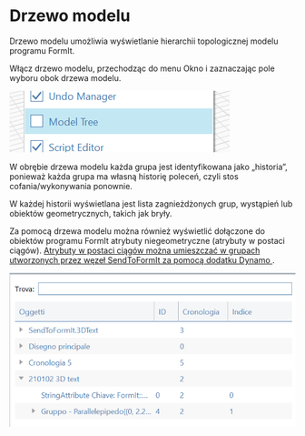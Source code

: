 # Drzewo modelu

Drzewo modelu umożliwia wyświetlanie hierarchii topologicznej modelu programu FormIt.

Włącz drzewo modelu, przechodząc do menu Okno i zaznaczając pole wyboru obok drzewa modelu.

![](../.gitbook/assets/model-tree-menu.png)

W obrębie drzewa modelu każda grupa jest identyfikowana jako „historia”, ponieważ każda grupa ma własną historię poleceń, czyli stos cofania/wykonywania ponownie.

W każdej historii wyświetlana jest lista zagnieżdżonych grup, wystąpień lub obiektów geometrycznych, takich jak bryły.

Za pomocą drzewa modelu można również wyświetlić dołączone do obiektów programu FormIt atrybuty niegeometryczne (atrybuty w postaci ciągów). [ Atrybuty w postaci ciągów można umieszczać w grupach utworzonych przez węzeł SendToFormIt za pomocą dodatku Dynamo ](https://formit.autodesk.com/page/formit-dynamo#dynamo-formit-nodes).

![](../.gitbook/assets/model-tree-attribute.png)
